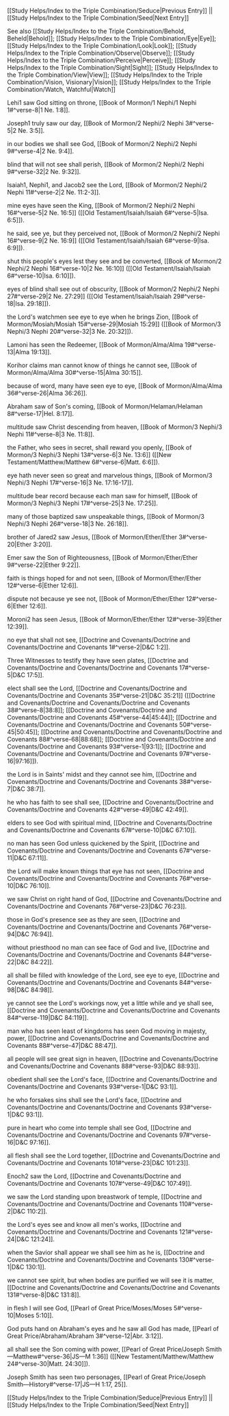 [[Study Helps/Index to the Triple Combination/Seduce|Previous Entry]]  ||  [[Study Helps/Index to the Triple Combination/Seed|Next Entry]]

 See also [[Study Helps/Index to the Triple Combination/Behold, Beheld|Behold]]; [[Study Helps/Index to the Triple Combination/Eye|Eye]]; [[Study Helps/Index to the Triple Combination/Look|Look]]; [[Study Helps/Index to the Triple Combination/Observe|Observe]]; [[Study Helps/Index to the Triple Combination/Perceive|Perceive]]; [[Study Helps/Index to the Triple Combination/Sight|Sight]]; [[Study Helps/Index to the Triple Combination/View|View]]; [[Study Helps/Index to the Triple Combination/Vision, Visionary|Vision]]; [[Study Helps/Index to the Triple Combination/Watch, Watchful|Watch]]

 Lehi1 saw God sitting on throne, [[Book of Mormon/1 Nephi/1 Nephi 1#^verse-8|1 Ne. 1:8]].

 Joseph1 truly saw our day, [[Book of Mormon/2 Nephi/2 Nephi 3#^verse-5|2 Ne. 3:5]].

 in our bodies we shall see God, [[Book of Mormon/2 Nephi/2 Nephi 9#^verse-4|2 Ne. 9:4]].

 blind that will not see shall perish, [[Book of Mormon/2 Nephi/2 Nephi 9#^verse-32|2 Ne. 9:32]].

 Isaiah1, Nephi1, and Jacob2 see the Lord, [[Book of Mormon/2 Nephi/2 Nephi 11#^verse-2|2 Ne. 11:2-3]].

 mine eyes have seen the King, [[Book of Mormon/2 Nephi/2 Nephi 16#^verse-5|2 Ne. 16:5]] ([[Old Testament/Isaiah/Isaiah 6#^verse-5|Isa. 6:5]]).

 he said, see ye, but they perceived not, [[Book of Mormon/2 Nephi/2 Nephi 16#^verse-9|2 Ne. 16:9]] ([[Old Testament/Isaiah/Isaiah 6#^verse-9|Isa. 6:9]]).

 shut this people's eyes lest they see and be converted, [[Book of Mormon/2 Nephi/2 Nephi 16#^verse-10|2 Ne. 16:10]] ([[Old Testament/Isaiah/Isaiah 6#^verse-10|Isa. 6:10]]).

 eyes of blind shall see out of obscurity, [[Book of Mormon/2 Nephi/2 Nephi 27#^verse-29|2 Ne. 27:29]] ([[Old Testament/Isaiah/Isaiah 29#^verse-18|Isa. 29:18]]).

 the Lord's watchmen see eye to eye when he brings Zion, [[Book of Mormon/Mosiah/Mosiah 15#^verse-29|Mosiah 15:29]] ([[Book of Mormon/3 Nephi/3 Nephi 20#^verse-32|3 Ne. 20:32]]).

 Lamoni has seen the Redeemer, [[Book of Mormon/Alma/Alma 19#^verse-13|Alma 19:13]].

 Korihor claims man cannot know of things he cannot see, [[Book of Mormon/Alma/Alma 30#^verse-15|Alma 30:15]].

 because of word, many have seen eye to eye, [[Book of Mormon/Alma/Alma 36#^verse-26|Alma 36:26]].

 Abraham saw of Son's coming, [[Book of Mormon/Helaman/Helaman 8#^verse-17|Hel. 8:17]].

 multitude saw Christ descending from heaven, [[Book of Mormon/3 Nephi/3 Nephi 11#^verse-8|3 Ne. 11:8]].

 the Father, who sees in secret, shall reward you openly, [[Book of Mormon/3 Nephi/3 Nephi 13#^verse-6|3 Ne. 13:6]] ([[New Testament/Matthew/Matthew 6#^verse-6|Matt. 6:6]]).

 eye hath never seen so great and marvelous things, [[Book of Mormon/3 Nephi/3 Nephi 17#^verse-16|3 Ne. 17:16-17]].

 multitude bear record because each man saw for himself, [[Book of Mormon/3 Nephi/3 Nephi 17#^verse-25|3 Ne. 17:25]].

 many of those baptized saw unspeakable things, [[Book of Mormon/3 Nephi/3 Nephi 26#^verse-18|3 Ne. 26:18]].

 brother of Jared2 saw Jesus, [[Book of Mormon/Ether/Ether 3#^verse-20|Ether 3:20]].

 Emer saw the Son of Righteousness, [[Book of Mormon/Ether/Ether 9#^verse-22|Ether 9:22]].

 faith is things hoped for and not seen, [[Book of Mormon/Ether/Ether 12#^verse-6|Ether 12:6]].

 dispute not because ye see not, [[Book of Mormon/Ether/Ether 12#^verse-6|Ether 12:6]].

 Moroni2 has seen Jesus, [[Book of Mormon/Ether/Ether 12#^verse-39|Ether 12:39]].

 no eye that shall not see, [[Doctrine and Covenants/Doctrine and Covenants/Doctrine and Covenants 1#^verse-2|D&C 1:2]].

 Three Witnesses to testify they have seen plates, [[Doctrine and Covenants/Doctrine and Covenants/Doctrine and Covenants 17#^verse-5|D&C 17:5]].

 elect shall see the Lord, [[Doctrine and Covenants/Doctrine and Covenants/Doctrine and Covenants 35#^verse-21|D&C 35:21]] ([[Doctrine and Covenants/Doctrine and Covenants/Doctrine and Covenants 38#^verse-8|38:8]]; [[Doctrine and Covenants/Doctrine and Covenants/Doctrine and Covenants 45#^verse-44|45:44]]; [[Doctrine and Covenants/Doctrine and Covenants/Doctrine and Covenants 50#^verse-45|50:45]]; [[Doctrine and Covenants/Doctrine and Covenants/Doctrine and Covenants 88#^verse-68|88:68]]; [[Doctrine and Covenants/Doctrine and Covenants/Doctrine and Covenants 93#^verse-1|93:1]]; [[Doctrine and Covenants/Doctrine and Covenants/Doctrine and Covenants 97#^verse-16|97:16]]).

 the Lord is in Saints' midst and they cannot see him, [[Doctrine and Covenants/Doctrine and Covenants/Doctrine and Covenants 38#^verse-7|D&C 38:7]].

 he who has faith to see shall see, [[Doctrine and Covenants/Doctrine and Covenants/Doctrine and Covenants 42#^verse-49|D&C 42:49]].

 elders to see God with spiritual mind, [[Doctrine and Covenants/Doctrine and Covenants/Doctrine and Covenants 67#^verse-10|D&C 67:10]].

 no man has seen God unless quickened by the Spirit, [[Doctrine and Covenants/Doctrine and Covenants/Doctrine and Covenants 67#^verse-11|D&C 67:11]].

 the Lord will make known things that eye has not seen, [[Doctrine and Covenants/Doctrine and Covenants/Doctrine and Covenants 76#^verse-10|D&C 76:10]].

 we saw Christ on right hand of God, [[Doctrine and Covenants/Doctrine and Covenants/Doctrine and Covenants 76#^verse-23|D&C 76:23]].

 those in God's presence see as they are seen, [[Doctrine and Covenants/Doctrine and Covenants/Doctrine and Covenants 76#^verse-94|D&C 76:94]].

 without priesthood no man can see face of God and live, [[Doctrine and Covenants/Doctrine and Covenants/Doctrine and Covenants 84#^verse-22|D&C 84:22]].

 all shall be filled with knowledge of the Lord, see eye to eye, [[Doctrine and Covenants/Doctrine and Covenants/Doctrine and Covenants 84#^verse-98|D&C 84:98]].

 ye cannot see the Lord's workings now, yet a little while and ye shall see, [[Doctrine and Covenants/Doctrine and Covenants/Doctrine and Covenants 84#^verse-119|D&C 84:119]].

 man who has seen least of kingdoms has seen God moving in majesty, power, [[Doctrine and Covenants/Doctrine and Covenants/Doctrine and Covenants 88#^verse-47|D&C 88:47]].

 all people will see great sign in heaven, [[Doctrine and Covenants/Doctrine and Covenants/Doctrine and Covenants 88#^verse-93|D&C 88:93]].

 obedient shall see the Lord's face, [[Doctrine and Covenants/Doctrine and Covenants/Doctrine and Covenants 93#^verse-1|D&C 93:1]].

 he who forsakes sins shall see the Lord's face, [[Doctrine and Covenants/Doctrine and Covenants/Doctrine and Covenants 93#^verse-1|D&C 93:1]].

 pure in heart who come into temple shall see God, [[Doctrine and Covenants/Doctrine and Covenants/Doctrine and Covenants 97#^verse-16|D&C 97:16]].

 all flesh shall see the Lord together, [[Doctrine and Covenants/Doctrine and Covenants/Doctrine and Covenants 101#^verse-23|D&C 101:23]].

 Enoch2 saw the Lord, [[Doctrine and Covenants/Doctrine and Covenants/Doctrine and Covenants 107#^verse-49|D&C 107:49]].

 we saw the Lord standing upon breastwork of temple, [[Doctrine and Covenants/Doctrine and Covenants/Doctrine and Covenants 110#^verse-2|D&C 110:2]].

 the Lord's eyes see and know all men's works, [[Doctrine and Covenants/Doctrine and Covenants/Doctrine and Covenants 121#^verse-24|D&C 121:24]].

 when the Savior shall appear we shall see him as he is, [[Doctrine and Covenants/Doctrine and Covenants/Doctrine and Covenants 130#^verse-1|D&C 130:1]].

 we cannot see spirit, but when bodies are purified we will see it is matter, [[Doctrine and Covenants/Doctrine and Covenants/Doctrine and Covenants 131#^verse-8|D&C 131:8]].

 in flesh I will see God, [[Pearl of Great Price/Moses/Moses 5#^verse-10|Moses 5:10]].

 God puts hand on Abraham's eyes and he saw all God has made, [[Pearl of Great Price/Abraham/Abraham 3#^verse-12|Abr. 3:12]].

 all shall see the Son coming with power, [[Pearl of Great Price/Joseph Smith—Matthew#^verse-36|JS—M 1:36]] ([[New Testament/Matthew/Matthew 24#^verse-30|Matt. 24:30]]).

 Joseph Smith has seen two personages, [[Pearl of Great Price/Joseph Smith—History#^verse-17|JS—H 1:17, 25]].

[[Study Helps/Index to the Triple Combination/Seduce|Previous Entry]]  ||  [[Study Helps/Index to the Triple Combination/Seed|Next Entry]]